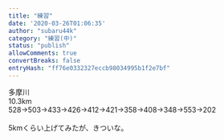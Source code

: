 ```yaml
---
title: "練習"
date: '2020-03-26T01:06:35'
author: "subaru44k"
category: "練習(中)"
status: "publish"
allowComments: true
convertBreaks: false
entryHash: "ff76e0332327eccb98034995b1f2e7bf"
---
```

多摩川<br>
10.3km<br>
528→503→433→426→412→421→358→408→348→553→202<br>
<br>
5kmくらい上げてみたが、きついな。
